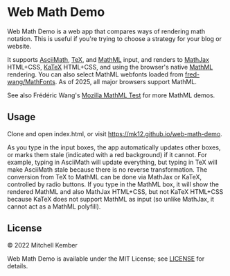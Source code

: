 # Web Math Demo

Web Math Demo is a web app that compares ways of rendering math notation. This is useful if you're trying to choose a strategy for your blog or website.

It supports [AsciiMath], [TeX], and [MathML] input, and renders to [MathJax] HTML+CSS, [KaTeX] HTML+CSS, and using the browser's native [MathML] rendering. You can also select MathML webfonts loaded from [fred-wang/MathFonts](https://github.com/fred-wang/MathFonts). As of 2025, all major browsers support MathML.

See also Frédéric Wang's [Mozilla MathML Test](https://fred-wang.github.io/MathFonts/mozilla_mathml_test/) for more MathML demos.

## Usage

Clone and open index.html, or visit https://mk12.github.io/web-math-demo.

As you type in the input boxes, the app automatically updates other boxes, or marks them stale (indicated with a red background) if it cannot. For example, typing in AsciiMath will update everything, but typing in TeX will make AsciiMath stale because there is no reverse transformation. The conversion from TeX to MathML can be done via MathJax or KaTeX, controlled by radio buttons. If you type in the MathML box, it will show the rendered MathML and also MathJax HTML+CSS, but not KaTeX HTML+CSS because KaTeX does not support MathML as input (so unlike MathJax, it cannot act as a MathML polyfill).

## License

© 2022 Mitchell Kember

Web Math Demo is available under the MIT License; see [LICENSE](LICENSE.md) for details.

[AsciiMath]: http://asciimath.org
[TeX]: https://www.latex-project.org
[MathML]: https://www.w3.org/Math
[MathJax]: https://www.mathjax.org
[KaTeX]: https://katex.org
